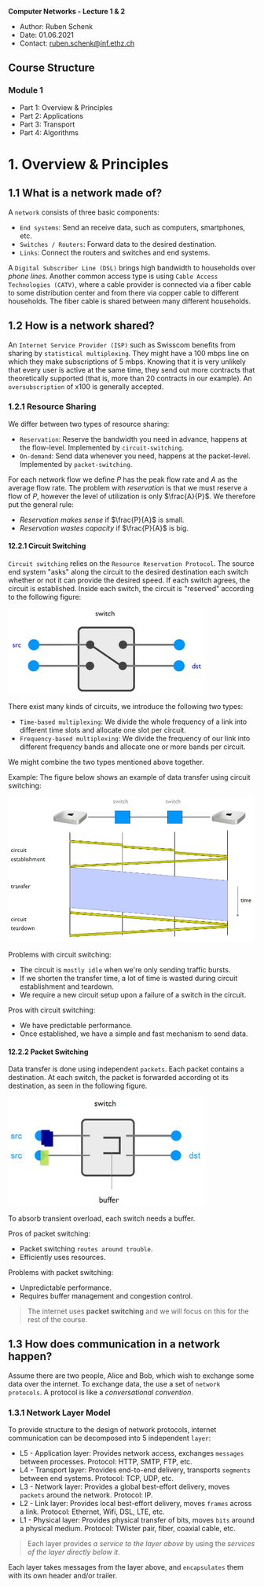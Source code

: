 **Computer Networks - Lecture 1 & 2**

- Author: Ruben Schenk
- Date: 01.06.2021
- Contact: ruben.schenk@inf.ethz.ch

## Course Structure

### Module 1

- Part 1: Overview & Principles
- Part 2: Applications
- Part 3: Transport
- Part 4: Algorithms

# 1. Overview & Principles

## 1.1 What is a network made of?

A `network` consists of three basic components:

- `End systems`: Send an receive data, such as computers, smartphones, etc.
- `Switches / Routers`: Forward data to the desired destination.
- `Links`:  Connect the routers and switches and end systems.

A `Digital Subscriber Line (DSL)` brings high bandwidth to households over *phone lines*. Another common access type is using `Cable Access Technologies (CATV)`, where a cable provider is connected via a fiber cable to some distribution center and from there via copper cable to different households. The fiber cable is shared between many different households.

## 1.2 How is a network shared?

An `Internet Service Provider (ISP)` such as Swisscom benefits from sharing by `statistical multiplexing`. They might have a 100 mbps line on which they make subscriptions of 5 mbps. Knowing that it is very unlikely that every user is active at the same time, they send out more contracts that theoretically supported (that is, more than 20 contracts in our example). An `oversubscription` of x100 is generally accepted.

### 1.2.1 Resource Sharing

We differ between two types of resource sharing:

- `Reservation`: Reserve the bandwidth you need in advance, happens at the flow-level. Implemented by `circuit-switching`.
- `On-demand`: Send data whenever you need, happens at the packet-level. Implemented by `packet-switching`.

For each network flow we define $P$ has the peak flow rate and $A$ as the average flow rate. The problem with *reservation* is that we must reserve a flow of $P$, however the level of utilization is only $\frac{A}{P}$. We therefore put the general rule:

- *Reservation makes sense* if $\frac{P}{A}$ is small.
- *Reservation wastes capacity* if $\frac{P}{A}$ is big.

#### 12.2.1 Circuit Switching

`Circuit switching` relies on the `Resource Reservation Protocol`. The source end system "asks" along the circuit to the desired destination each switch whether or not it can provide the desired speed. If each switch agrees, the circuit is established. Inside each switch, the circuit is "reserved" according to the following figure:

<img src="./Figures/CoNe_LN_Fig1-1.JPG" width="400px"/><br>

There exist many kinds of circuits, we introduce the following two types:

- `Time-based multiplexing`: We divide the whole frequency of a link into different time slots and allocate one slot per circuit.
- `Frequency-based multiplexing`: We divide the frequency of our link into different frequency bands and allocate one or more bands per circuit.

We might combine the two types mentioned above together.

Example: The figure below shows an example of data transfer using circuit switching:

<img src="./Figures/CoNe_LN_Fig1-2.JPG" width="500px"/><br>

Problems with circuit switching:

- The circuit is `mostly idle` when we're only sending traffic bursts.
- If we shorten the transfer time, a lot of time is wasted during circuit establishment and teardown.
- We require a new circuit setup upon a failure of a switch in the circuit.

Pros with circuit switching:

- We have predictable performance.
- Once established, we have a simple and fast mechanism to send data.

#### 12.2.2 Packet Switching

Data transfer is done using independent `packets`. Each packet contains a destination. At each switch, the packet is forwarded according ot its destination, as seen in the following figure.

<img src="./Figures/CoNe_LN_Fig1-3.JPG" width="400px"/><br>

To absorb transient overload, each switch needs a buffer.

Pros of packet switching:

- Packet switching `routes around trouble`.
- Efficiently uses resources.

Problems with packet switching:

- Unpredictable performance.
- Requires buffer management and congestion control.

> The internet uses **packet switching** and we will focus on this for the rest of the course.

## 1.3 How does communication in a network happen?

Assume there are two people, Alice and Bob, which wish to exchange some data over the internet. To exchange data, the use a set of `network protocols`. A protocol is like a *conversational convention*.

### 1.3.1 Network Layer Model

To provide structure to the design of network protocols, internet communication can be decomposed into 5 independent `layer`:

- L5 - Application layer: Provides network access, exchanges `messages` between processes. Protocol: HTTP, SMTP, FTP, etc.
- L4 - Transport layer: Provides end-to-end delivery, transports `segments` between end systems. Protocol: TCP, UDP, etc.
- L3 - Network layer: Provides a global best-effort delivery, moves `packets` around the network. Protocol: IP.
- L2 - Link layer: Provides local best-effort delivery, moves `frames` across a link. Protocol: Ethernet, Wifi, DSL, LTE, etc.
- L1 - Physical layer: Provides physical transfer of bits, moves `bits` around a physical medium. Protocol: TWister pair, fiber, coaxial cable, etc.

> Each layer provides *a service to the layer above* by using the *services of the layer directly below it*.

Each layer takes messages from the layer above, and `encapsulates` them with its own header and/or trailer.
